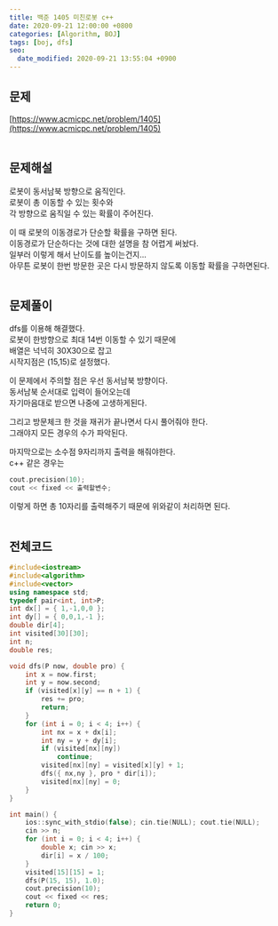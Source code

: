```yaml
---
title: 백준 1405 미친로봇 c++
date: 2020-09-21 12:00:00 +0800
categories: [Algorithm, BOJ]
tags: [boj, dfs]
seo:
  date_modified: 2020-09-21 13:55:04 +0900
---
```


## 문제
[https://www.acmicpc.net/problem/1405](https://www.acmicpc.net/problem/1405)  
<br>

## 문제해설  
로봇이 동서남북 방향으로 움직인다.  
로봇이 총 이동할 수 있는 횟수와  
각 방향으로 움직일 수 있는 확률이 주어진다.  

이 때 로봇의 이동경로가 단순할 확률을 구하면 된다.  
이동경로가 단순하다는 것에 대한 설명을 참 어렵게 써놨다.  
일부러 이렇게 해서 난이도를 높이는건지...  
아무튼 로봇이 한번 방문한 곳은 다시 방문하지 않도록 이동할 확률을 구하면된다.  
<br>

## 문제풀이  
dfs를 이용해 해결했다.  
로봇이 한방향으로 최대 14번 이동할 수 있기 때문에  
배열은 넉넉히 30X30으로 잡고  
시작지점은 (15,15)로 설정했다.  

이 문제에서 주의할 점은 우선 동서남북 방향이다.  
동서남북 순서대로 입력이 들어오는데  
자기마음대로 받으면 나중에 고생하게된다.  

그리고 방문체크 한 것을 재귀가 끝나면서 다시 풀어줘야 한다.  
그래야지 모든 경우의 수가 파악된다.  

마지막으로는 소수점 9자리까지 출력을 해줘야한다.  
c++ 같은 경우는 
```c++
cout.precision(10);
cout << fixed << 출력할변수;
```  
이렇게 하면 총 10자리를 출력해주기 때문에 위와같이 처리하면 된다.  
<br>


## 전체코드
```c++
#include<iostream>
#include<algorithm>
#include<vector>
using namespace std;
typedef pair<int, int>P;
int dx[] = { 1,-1,0,0 };
int dy[] = { 0,0,1,-1 };
double dir[4];
int visited[30][30];
int n;
double res;

void dfs(P now, double pro) {
	int x = now.first;
	int y = now.second;
	if (visited[x][y] == n + 1) {
		res += pro;
		return;
	}
	for (int i = 0; i < 4; i++) {
		int nx = x + dx[i];
		int ny = y + dy[i];
		if (visited[nx][ny])
			continue;
		visited[nx][ny] = visited[x][y] + 1;
		dfs({ nx,ny }, pro * dir[i]);
		visited[nx][ny] = 0;
	}
}

int main() {
	ios::sync_with_stdio(false); cin.tie(NULL); cout.tie(NULL);
	cin >> n;
	for (int i = 0; i < 4; i++) {
		double x; cin >> x;
		dir[i] = x / 100;
	}
	visited[15][15] = 1;
	dfs(P(15, 15), 1.0);
	cout.precision(10);
	cout << fixed << res;
	return 0;
}
```